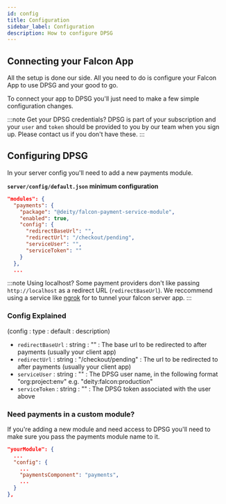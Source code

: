 ```yaml
---
id: config
title: Configuration
sidebar_label: Configuration
description: How to configure DPSG
---
```


## Connecting your Falcon App

All the setup is done our side. All you need to do is configure your Falcon App to use DPSG and your good to go.

To connect your app to DPSG you'll just need to make a few simple configuration changes.

:::note Get your DPSG credentials?
DPSG is part of your subscription and your `user` and `token` should be provided to you by our team when you sign up. Please contact us if you don't have these.
:::


## Configuring DPSG

In your server config you'll need to add a new payments module.

**`server/config/default.json` minimum configuration**
```json
"modules": {
  "payments": {
    "package": "@deity/falcon-payment-service-module",
    "enabled": true,
    "config": {
      "redirectBaseUrl": "",
      "redirectUrl": "/checkout/pending",
      "serviceUser": "",
      "serviceToken": ""
    }
  },
  ...
```

:::note Using localhost?
Some payment providers don't like passing `http://localhost` as a redirect URL (`redirectBaseUrl`). We reccommend using a service like [ngrok](https://ngrok.com/) for to tunnel your falcon server app.
:::

### Config Explained

(config : type : default : description)

- `redirectBaseUrl` : string : "" : The base url to be redirected to after payments (usually your client app)
- `redirectUrl` : string : "/checkout/pending" : The url to be redirected to after payments (usually your client app)
- `serviceUser` : string : "" : The DPSG user name, in the following format "org:project:env" e.g. "deity:falcon:production"
- `serviceToken` : string : "" : The DPSG token associated with the user above

### Need payments in a custom module?

If you're adding a new module and need access to DPSG you'll need to make sure you pass the payments module name to it.

```json
"yourModule": {
  ...
  "config": {
    ...
    "paymentsComponent": "payments",
    ...
  }
},
```
